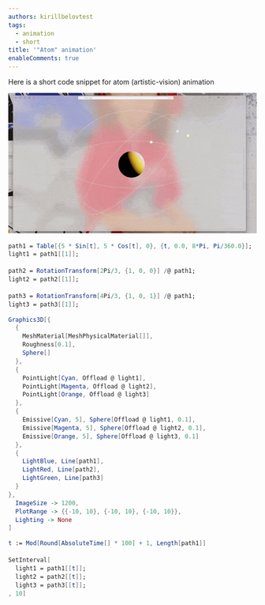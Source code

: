 ```yaml
---
authors: kirillbelovtest
tags:
  - animation
  - short
title: '"Atom" animation'
enableComments: true
---
```

Here is a short code snippet for atom (artistic-vision) animation

![](./______Clipchamp_4-ezgif.com-optimize.gif)

<!--truncate-->

```mathematica
path1 = Table[{5 * Sin[t], 5 * Cos[t], 0}, {t, 0.0, 8*Pi, Pi/360.0}]; 
light1 = path1[[1]]; 

path2 = RotationTransform[2Pi/3, {1, 0, 0}] /@ path1; 
light2 = path2[[1]]; 

path3 = RotationTransform[4Pi/3, {1, 0, 1}] /@ path1; 
light3 = path3[[1]];
```

```mathematica
Graphics3D[{  
  {  
    MeshMaterial[MeshPhysicalMaterial[]],   
    Roughness[0.1],   
    Sphere[]  
  },   
  {  
    PointLight[Cyan, Offload @ light1],   
    PointLight[Magenta, Offload @ light2],   
    PointLight[Orange, Offload @ light3]  
  },   
  {  
    Emissive[Cyan, 5], Sphere[Offload @ light1, 0.1],   
    Emissive[Magenta, 5], Sphere[Offload @ light2, 0.1],   
    Emissive[Orange, 5], Sphere[Offload @ light3, 0.1]  
  },   
  {  
    LightBlue, Line[path1],   
    LightRed, Line[path2],   
    LightGreen, Line[path3]  
  }  
},   
  ImageSize -> 1200,   
  PlotRange -> {{-10, 10}, {-10, 10}, {-10, 10}},   
  Lighting -> None  
]
```

```mathematica
t := Mod[Round[AbsoluteTime[] * 100] + 1, Length[path1]]

SetInterval[
  light1 = path1[[t]]; 
  light2 = path2[[t]]; 
  light3 = path3[[t]]; 
, 10]
```
